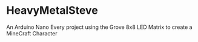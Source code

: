 # HeavyMetalSteve
An Arduino Nano Every project using the Grove 8x8 LED Matrix to create a MineCraft Character
